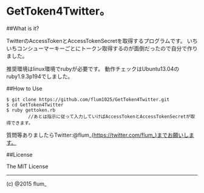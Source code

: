﻿GetToken4Twitter。
===========

##What is it?

TwitterのAccessTokenとAccessTokenSecretを取得するプログラムです。
いちいちコンシューマーキーごとにトークン取得するのが面倒だったので自分で作りました。

推奨環境はlinux環境でrubyが必要です。
動作チェックはUbuntu13.04のruby1.9.3p194でしました。

##How to Use

```
$ git clone https://github.com/flum1025/GetToken4Twitter.git
$ cd GetToken4Twitter
$ ruby gettoken.rb
		//あとは指示に従って入力していけばAccessTokenとAccessTokenSecretが取得できます。

```


質問等ありましたらTwitter:@flum_(https://twitter.com/flum_)までお願いします。

##License

The MIT License

-------
(c) @2015 flum_